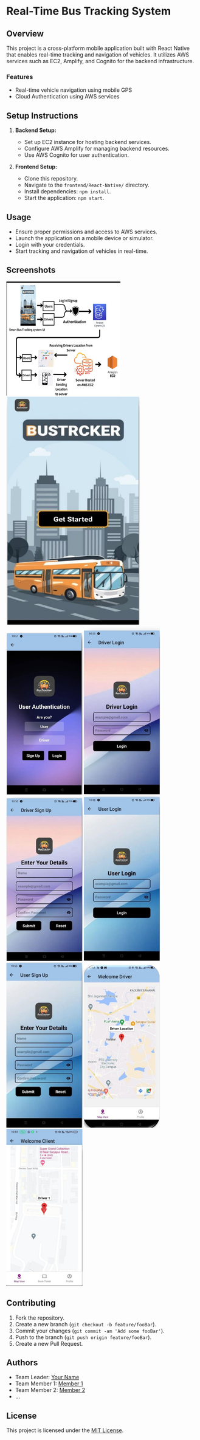 # Real-Time Bus Tracking System

## Overview
This project is a cross-platform mobile application built with React Native that enables real-time tracking and navigation of vehicles. It utilizes AWS services such as EC2, Amplify, and Cognito for the backend infrastructure.

### Features
- Real-time vehicle navigation using mobile GPS
- Cloud Authentication using AWS services


## Setup Instructions
1. **Backend Setup:**
   - Set up EC2 instance for hosting backend services.
   - Configure AWS Amplify for managing backend resources.
   - Use AWS Cognito for user authentication.

2. **Frontend Setup:**
   - Clone this repository.
   - Navigate to the `frontend/React-Native/` directory.
   - Install dependencies: `npm install`.
   - Start the application: `npm start`.

## Usage
- Ensure proper permissions and access to AWS services.
- Launch the application on a mobile device or simulator.
- Login with your credentials.
- Start tracking and navigation of vehicles in real-time.

## Screenshots
<img src="https://github.com/PradeepKrGupta/ProjectOutputScreenShots/blob/master/architecture.jpeg" width="300px" height="300px">
<img src="https://github.com/PradeepKrGupta/ProjectOutputScreenShots/blob/master/Home.jpeg" width="350px" height="600px"></a>
<img src="https://github.com/PradeepKrGupta/ProjectOutputScreenShots/blob/master/Auth.jpeg" width="200px"></a>
<img src="https://github.com/PradeepKrGupta/ProjectOutputScreenShots/blob/master/driverlogin.jpeg" width="200px"></a>
<img src="https://github.com/PradeepKrGupta/ProjectOutputScreenShots/blob/master/driversignup.jpeg" width="200px"></a>
<img src="https://github.com/PradeepKrGupta/ProjectOutputScreenShots/blob/master/userlogin.jpeg" width="200px"></a>
<img src="https://github.com/PradeepKrGupta/ProjectOutputScreenShots/blob/master/userssignup.jpeg" width="200px"></a>
<img src="https://github.com/PradeepKrGupta/ProjectOutputScreenShots/blob/master/driverlocation.jpeg" width="200px"></a>
<img src="https://github.com/PradeepKrGupta/ProjectOutputScreenShots/blob/master/clientmap.jpeg" width="200px"></a>
<!-- Add more screenshots as needed -->

## Contributing
1. Fork the repository.
2. Create a new branch (`git checkout -b feature/fooBar`).
3. Commit your changes (`git commit -am 'Add some fooBar'`).
4. Push to the branch (`git push origin feature/fooBar`).
5. Create a new Pull Request.

## Authors
- Team Leader: [Your Name](https://github.com/yourname)
- Team Member 1: [Member 1](https://github.com/member1)
- Team Member 2: [Member 2](https://github.com/member2)
- ...

## License
This project is licensed under the [MIT License](LICENSE).


